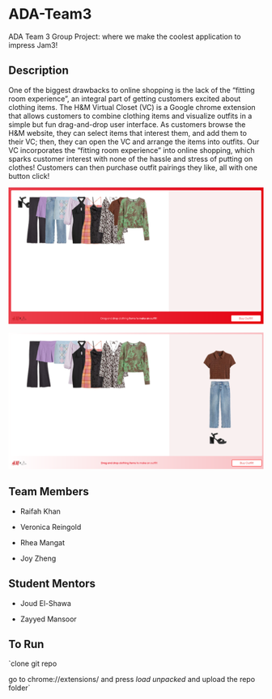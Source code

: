 # ADA-Team3
ADA Team 3 Group Project: where we make the coolest application to impress Jam3!


## Description 

One of the biggest drawbacks to online shopping is the lack of the “fitting room experience”, an integral part of getting customers excited about clothing items. The H&M Virtual Closet (VC) is a Google chrome extension that allows customers to combine clothing items and visualize outfits in a simple but fun drag-and-drop user interface. As customers browse the H&M website, they can select items that interest them, and add them to their VC; then, they can open the VC and arrange the items into outfits. Our VC incorporates the “fitting room experience” into online shopping, which sparks customer interest with none of the hassle and stress of putting on clothes! Customers can then purchase outfit pairings they like, all with one button click!

![alt text](screenshot.png)

![alt text](screenshot2.png)


## Team Members

* Raifah Khan

* Veronica Reingold

* Rhea Mangat

* Joy Zheng


## Student Mentors

* Joud El-Shawa

* Zayyed Mansoor


## To Run

`clone git repo

go to chrome://extensions/ and press *load unpacked* and upload the repo folder`
